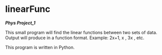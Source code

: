 # linearFunc

**_Phys Project_1_**

This small program will find the linear functions between two sets of data. 
Output will produce in a function format.
Example: 2x+1, x , 3x , etc.

This program is written in Python.
